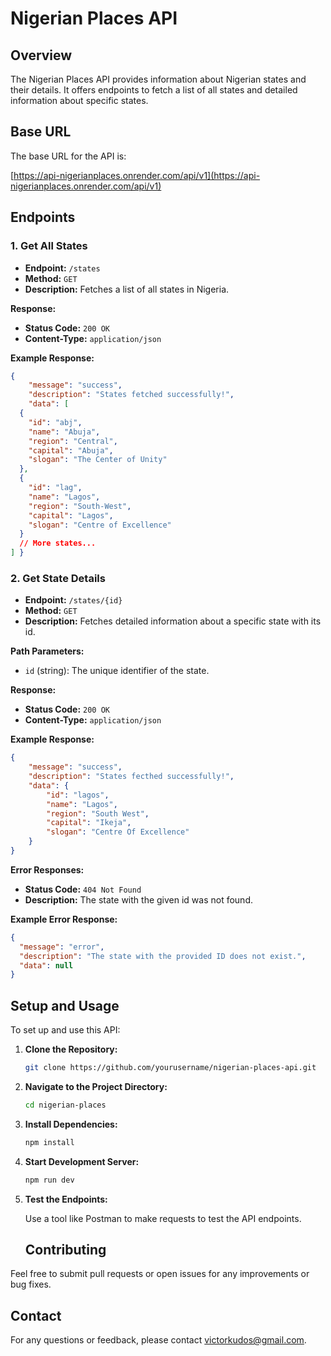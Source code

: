 # Nigerian Places API

## Overview

The Nigerian Places API provides information about Nigerian states and their details. It offers endpoints to fetch a list of all states and detailed information about specific states.

## Base URL

The base URL for the API is:

[https://api-nigerianplaces.onrender.com/api/v1](https://api-nigerianplaces.onrender.com/api/v1)

## Endpoints

### 1. Get All States

- **Endpoint:** `/states`
- **Method:** `GET`
- **Description:** Fetches a list of all states in Nigeria.

**Response:**

- **Status Code:** `200 OK`
- **Content-Type:** `application/json`

**Example Response:**

````json
{
    "message": "success",
    "description": "States fetched successfully!",
    "data": [
  {
    "id": "abj",
    "name": "Abuja",
    "region": "Central",
    "capital": "Abuja",
    "slogan": "The Center of Unity"
  },
  {
    "id": "lag",
    "name": "Lagos",
    "region": "South-West",
    "capital": "Lagos",
    "slogan": "Centre of Excellence"
  }
  // More states...
] }
````

### 2. Get State Details

- **Endpoint:** `/states/{id}`
- **Method:** `GET`
- **Description:** Fetches detailed information about a specific state with its id.

**Path Parameters:**

- `id` (string): The unique identifier of the state.

**Response:**

- **Status Code:** `200 OK`
- **Content-Type:** `application/json`

**Example Response:**

```json
{
    "message": "success",
    "description": "States fecthed successfully!",
    "data": {
        "id": "lagos",
        "name": "Lagos",
        "region": "South West",
        "capital": "Ikeja",
        "slogan": "Centre Of Excellence"
    }
}
```
**Error Responses:**

- **Status Code:** `404 Not Found`
- **Description:** The state with the given id was not found.

**Example Error Response:**

```json
{
  "message": "error",
  "description": "The state with the provided ID does not exist.",
  "data": null
}

```

## Setup and Usage

To set up and use this API:

1. **Clone the Repository:**

    ```bash
    git clone https://github.com/yourusername/nigerian-places-api.git
    ```

2. **Navigate to the Project Directory:**

    ```bash
    cd nigerian-places
    ```

3. **Install Dependencies:**

    ```bash
    npm install
    ```

4. **Start Development Server:**

    ```bash
    npm run dev
    ```

5. **Test the Endpoints:**

   Use a tool like Postman to make requests to test the API endpoints.


   ## Contributing

Feel free to submit pull requests or open issues for any improvements or bug fixes.

## Contact

For any questions or feedback, please contact [victorkudos@gmail.com](mailto:victorkudos@gmail.com).

